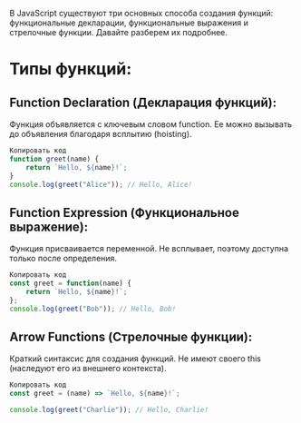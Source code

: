В JavaScript существуют три основных способа создания функций: функциональные декларации, функциональные выражения и стрелочные функции. Давайте разберем их подробнее.

# Типы функций:
## Function Declaration (Декларация функций):

Функция объявляется с ключевым словом function.
Ее можно вызывать до объявления благодаря всплытию (hoisting).
```javascript
Копировать код
function greet(name) {
    return `Hello, ${name}!`;
}
console.log(greet("Alice")); // Hello, Alice!
```
## Function Expression (Функциональное выражение):

Функция присваивается переменной.
Не всплывает, поэтому доступна только после определения.
```javascript
Копировать код
const greet = function(name) {
    return `Hello, ${name}!`;
};
console.log(greet("Bob")); // Hello, Bob!
```
## Arrow Functions (Стрелочные функции):

Краткий синтаксис для создания функций.
Не имеют своего this (наследуют его из внешнего контекста).
```javascript
Копировать код
const greet = (name) => `Hello, ${name}!`;

console.log(greet("Charlie")); // Hello, Charlie!
```